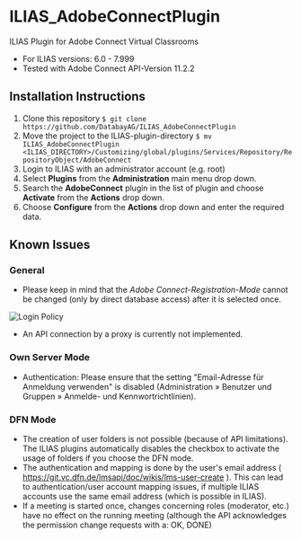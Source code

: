 # ILIAS_AdobeConnectPlugin
ILIAS Plugin for Adobe Connect Virtual Classrooms
* For ILIAS versions: 6.0 - 7.999
* Tested with Adobe Connect API-Version 11.2.2

## Installation Instructions
1. Clone this repository 
   `$ git clone https://github.com/DatabayAG/ILIAS_AdobeConnectPlugin`
2. Move the project to the ILIAS-plugin-directory
   `$ mv ILIAS_AdobeConnectPlugin <ILIAS_DIRECTORY>/Customizing/global/plugins/Services/Repository/RepositoryObject/AdobeConnect`
3. Login to ILIAS with an administrator account (e.g. root)
4. Select **Plugins** from the **Administration** main menu drop down.
5. Search the **AdobeConnect** plugin in the list of plugin and choose **Activate** from the **Actions** drop down.
6. Choose **Configure** from the **Actions** drop down and enter the required data.

## Known Issues

### General
* Please keep in mind that the *Adobe Connect-Registration-Mode* cannot be changed (only by direct database access) after it is selected once.

![Login Policy](https://mjansendatabay.github.io/ILIAS/Plugins/AdobeConnect/loginpolicy.png)

* An API connection by a proxy is currently not implemented.

### Own Server Mode
* Authentication: Please ensure that the setting "Email-Adresse für Anmeldung verwenden" is disabled (Administration » Benutzer und Gruppen » Anmelde- und Kennwortrichtlinien).

### DFN Mode
* The creation of user folders is not possible (because of API limitations). The ILIAS plugins automatically disables the checkbox to activate the usage of folders if you choose the DFN mode. 
* The authentication and mapping is done by the user's email address ( https://git.vc.dfn.de/lmsapi/doc/wikis/lms-user-create ). This can lead to authentication/user account mapping issues, if multiple ILIAS accounts use the same email address (which is possible in ILIAS).
* If a meeting is started once, changes concerning roles (moderator, etc.) have no effect on the running meeting (although the API acknowledges the permission change requests with a: OK, DONE)
